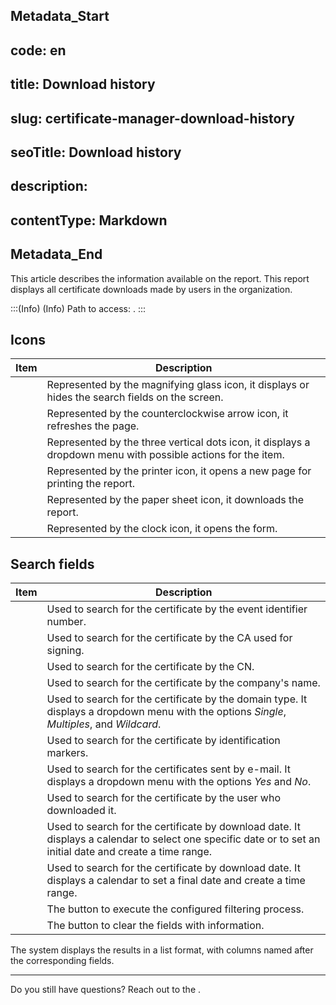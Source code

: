 ## Metadata_Start 
## code: en
## title: Download history 
## slug: certificate-manager-download-history 
## seoTitle: Download history 
## description:  
## contentType: Markdown 
## Metadata_End
This article describes the information available on the  report. This report displays all certificate downloads made by users in the organization. 

:::(Info) (Info)
Path to access: .
:::

## Icons
| Item | Description |
| --- | --- |
||Represented by the magnifying glass icon, it displays or hides the search fields on the screen.
||Represented by the counterclockwise arrow icon, it refreshes the page.
||Represented by the three vertical dots icon, it displays a dropdown menu with possible actions for the item.
||Represented by the printer icon, it opens a new page for printing the report.
||Represented by the paper sheet icon, it downloads the report.
||Represented by the clock icon, it opens the  form.

## Search fields
| Item | Description |
| --- | --- |
||Used to search for the certificate by the event identifier number.|
||Used to search for the certificate by the CA used for signing.|
||Used to search for the certificate by the CN.|
||Used to search for the certificate by the company's name.|
||Used to search for the certificate by the domain type. It displays a dropdown menu with the options *Single*, *Multiples*, and *Wildcard*. |
||Used to search for the certificate by identification markers.|
||Used to search for the certificates sent by e-mail. It displays a dropdown menu with the options *Yes* and *No*. 
||Used to search for the certificate by the user who downloaded it.|
||Used to search for the certificate by download date. It displays a calendar to select one specific date or to set an initial date and create a time range.
||Used to search for the certificate by download date. It displays a calendar to set a final date and create a time range.
||The button to execute the configured filtering process.
||The button to clear the fields with information.

The system displays the results in a list format, with columns named after the corresponding fields.
***
Do you still have questions? Reach out to the .
